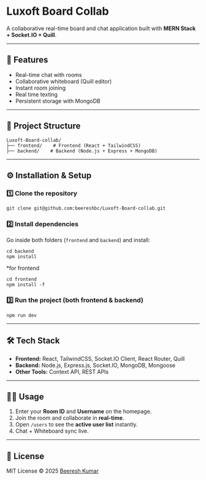 # Luxoft Board Collab

A collaborative real-time board and chat application built with **MERN Stack + Socket.IO + Quill**.

---

## 🚀 Features
- Real-time chat with rooms
- Collaborative whiteboard (Quill editor)
- Instant room joining
- Real time texting
- Persistent storage with MongoDB

---

## 📂 Project Structure
```
Luxoft-Board-collab/
├── frontend/    # Frontend (React + TailwindCSS)
├── backend/    # Backend (Node.js + Express + MongoDB)
```

---

## ⚙️ Installation & Setup

### 1️⃣ Clone the repository
``` git clone git@github.com:beereshbc/Luxoft-Board-collab.git ```

### 2️⃣ Install dependencies  
Go inside both folders (`frontend` and `backend`) and install:
```
cd backend
npm install
```
*for frontend
```
cd frontend
npm install -f
```

### 3️⃣ Run the project (both frontend & backend)
```
npm run dev
```
---

## 🛠️ Tech Stack
- **Frontend:** React, TailwindCSS, Socket.IO Client, React Router, Quill  
- **Backend:** Node.js, Express.js, Socket.IO, MongoDB, Mongoose  
- **Other Tools:** Context API, REST APIs  

---

## 👨‍💻 Usage
1. Enter your **Room ID** and **Username** on the homepage.  
2. Join the room and collaborate in **real-time**.  
3. Open `/users` to see the **active user list** instantly.  
4. Chat + Whiteboard sync live.  

---

## 📜 License
MIT License © 2025 [Beeresh Kumar](https://github.com/beereshbc)
